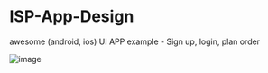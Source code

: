 # ISP-App-Design
awesome (android, ios) UI APP example  - Sign up, login, plan order


![image](https://user-images.githubusercontent.com/55190831/86444788-3a60d000-bd09-11ea-8a8b-0ede868ac63b.png)
